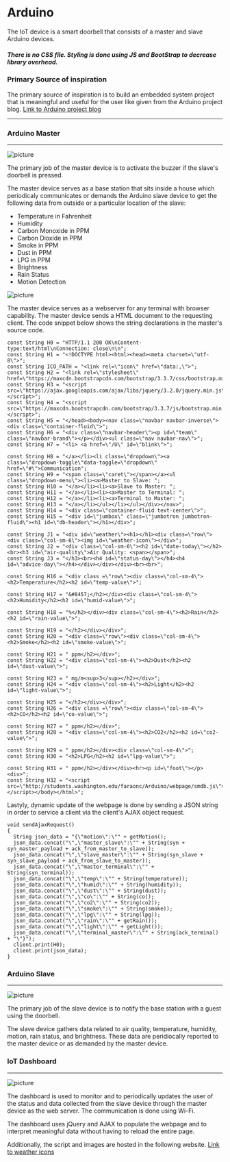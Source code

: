 # Arduino
The IoT device is a smart doorbell that consists of a master and slave Arduino devices.
#### *There is no CSS file. Styling is done using JS and BootStrap to decrease library overhead.*

### Primary Source of inspiration

The primary source of inspiration is to build an embedded system project that is meaningful and useful for the user like given from the Arduino project blog.
[Link to Arduino project blog](https://blog.arduino.cc/)

------

### Arduino Master
------
![picture](arduino/device_images/master.jpg)

The primary job of the master device is to activate the buzzer if the slave's doorbell is pressed.

The master device serves as a base station that sits inside a house which periodicaly communicates or demands the Arduino slave device to get the following data from outside or a particular location of the slave:

  - Temperature in Fahrenheit
  - Humidity
  - Carbon Monoxide in PPM
  - Carbon Dioxide in PPM
  - Smoke in PPM
  - Dust in PPM
  - LPG in PPM
  - Brightness
  - Rain Status
  - Motion Detection
  
 ![picture](arduino/device_images/reading.jpg)

The master device serves as a webserver for any terminal with browser capability. The master device sends a HTML document to the requesting client. The code snippet below shows the string declarations in the master's source code.

```
const String H0 = "HTTP/1.1 200 OK\nContent-type:text/html\nConnection: close\n\n";
const String H1 = "<!DOCTYPE html><html><head><meta charset=\"utf-8\">";
const String ICO_PATH = "<link rel=\"icon\" href=\"data:,\">";
const String H2 = "<link rel=\"stylesheet\" href=\"https://maxcdn.bootstrapcdn.com/bootstrap/3.3.7/css/bootstrap.min.css\">";
const String H3 = "<script src=\"https://ajax.googleapis.com/ajax/libs/jquery/3.2.0/jquery.min.js\"></script>";
const String H4 = "<script src=\"https://maxcdn.bootstrapcdn.com/bootstrap/3.3.7/js/bootstrap.min.js\"></script>";
const String H5 = "</head><body><nav class=\"navbar navbar-inverse\"><div class=\"container-fluid\">";
const String H6 = "<div class=\"navbar-header\"><p id=\"team\" class=\"navbar-brand\"></p></div><ul class=\"nav navbar-nav\">";
const String H7 = "<li> <a href=\"/U\" id=\"blink\">";

const String H8 = "</a></li><li class=\"dropdown\"><a class=\"dropdown-toggle\"data-toggle=\"dropdown\" href=\"#\">Communication";
const String H9 = "<span class=\"caret\"></span></a><ul class=\"dropdown-menu\"><li><a>Master to Slave: ";
const String H10 = "</a></li><li><a>Slave to Master: ";
const String H11 = "</a></li><li><a>Master to Terminal: ";
const String H12 = "</a></li><li><a>Terminal to Master: ";
const String H13 = "</a></li></ul></li></ul></div></nav>";
const String H14 = "<div class=\"container-fluid text-center\">";
const String H15 = "<div id=\"jumbox\" class=\"jumbotron jumbotron-fluid\"><h1 id=\"db-header\"></h1></div>";

const String J1 = "<div id=\"weather\"><h1></h1><div class=\"row\"><div class=\"col-sm-6\"><img id=\"weather-icon\"></div>";
const String J2 = "<div class=\"col-sm-6\"><h2 id=\"date-today\"></h2><br><h3 id=\"air-quality\">Air Quality: <span></span>";
const String J3 = "</h3><br><h4 id=\"status-day\"></h4><h4 id=\"advice-day\"></h4></div></div></div><br><br>";

const String H16 = "<div class =\"row\"><div class=\"col-sm-4\"><h2>Temperature</h2><h2 id=\"temp-value\">";

const String H17 = "&#8457;</h2></div><div class=\"col-sm-4\"><h2>Humidity</h2><h2 id=\"humid-value\">";

const String H18 = "%</h2></div><div class=\"col-sm-4\"><h2>Rain</h2><h2 id=\"rain-value\">";

const String H19 = "</h2></div></div>";
const String H20 = "<div class=\"row\"><div class=\"col-sm-4\"><h2>Smoke</h2><h2 id=\"smoke-value\">";

const String H21 = " ppm</h2></div>";
const String H22 = "<div class=\"col-sm-4\"><h2>Dust</h2><h2 id=\"dust-value\">";

const String H23 = " mg/m<sup>3</sup></h2></div>";
const String H24 = "<div class=\"col-sm-4\"><h2>Light</h2><h2 id=\"light-value\">";

const String H25 = "</h2></div></div>";
const String H26 = "<div class =\"row\"><div class=\"col-sm-4\"><h2>CO</h2><h2 id=\"co-value\">";

const String H27 = " ppm</h2></div>";
const String H28 = "<div class=\"col-sm-4\"><h2>CO2</h2><h2 id=\"co2-value\">";

const String H29 = " ppm</h2></div><div class=\"col-sm-4\">";
const String H30 = "<h2>LPG</h2><h2 id=\"lpg-value\">";

const String H31 = " ppm</h2></div></div><hr><p id=\"foot\"></p><div>";
const String H32 = "<script src=\"http://students.washington.edu/faraonc/Arduino/webpage/smdb.js\"></script></body></html>";
```

Lastyly, dynamic update of the webpage is done by sending a JSON string in order to service a client via the client's AJAX object request.

```
void sendAjaxRequest()
{
  String json_data = "{\"motion\":\"" + getMotion();
  json_data.concat("\",\"master_slave\":\"" + String(syn + syn_master_payload + ack_from_master_to_slave));
  json_data.concat("\",\"slave_master\":\"" + String(syn_slave + syn_slave_payload + ack_from_slave_to_master));
  json_data.concat("\",\"master_terminal\":\"" + String(syn_terminal));
  json_data.concat("\",\"temp\":\"" + String(temperature));
  json_data.concat("\",\"humid\":\"" + String(humidity));
  json_data.concat("\",\"dust\":\"" + String(dust));
  json_data.concat("\",\"co\":\"" + String(co));
  json_data.concat("\",\"co2\":\"" + String(co2));
  json_data.concat("\",\"smoke\":\"" + String(smoke));
  json_data.concat("\",\"lpg\":\"" + String(lpg));
  json_data.concat("\",\"rain\":\"" + getRain());
  json_data.concat("\",\"light\":\"" + getLight());
  json_data.concat("\",\"terminal_master\":\"" + String(ack_terminal) + "\"}");
  client.print(H0);
  client.print(json_data);
}
```

 
### Arduino Slave
------

![picture](arduino/device_images/slave.jpg)

The primary job of the slave device is to notify the base station with a guest using the doorbell.

The slave device gathers data related to air quality, temperature, humidity, motion, rain status, and brightness. These data are peridiocally reported to the master device or as demanded by the master device.

### IoT Dashboard
------

![picture](arduino/device_images/dashboard.png)

The dashboard is used to monitor and to periodically updates the user of the status and data collected from the slave device through the master device as the web server. The communication is done using Wi-Fi.

The dashboard uses jQuery and AJAX to populate the webpage and to interpret meaningful data without having to reload the entire page.

Additionally, the script and images are hosted in the following website.
[Link to weather icons](http://students.washington.edu/faraonc/Arduino/webpage/images/)
